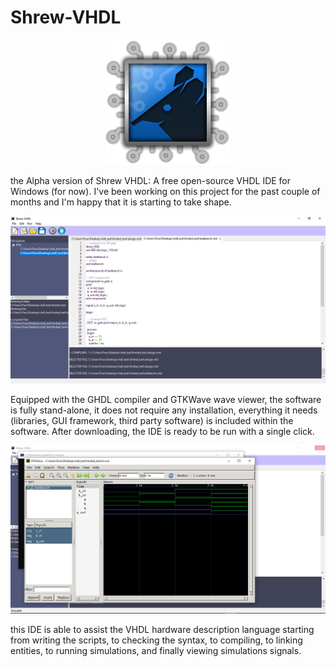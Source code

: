 # Shrew-VHDL


<p align="center">
<img src="logo.png" alt="drawing" width="200"/>
</p>

the Alpha version of Shrew VHDL: A free open-source VHDL IDE for Windows (for now). I've been working on this project for the past couple of months and I'm happy that it is starting to take shape.

<p align="center">
<img src="screenshot_01.png" alt="drawing" width="700"/>
</p>

Equipped with the GHDL compiler and GTKWave wave viewer, the software is fully stand-alone, it does not require any installation, everything it needs (libraries, GUI framework, third party software) is included within the software. After downloading, the IDE is ready to be run with a single click.

<p align="center">
<img src="screenshot_02.png" alt="drawing" width="700"/>
</p>

this IDE is able to assist the VHDL hardware description language starting from writing the scripts, to checking the syntax, to compiling, to linking entities, to running simulations, and finally viewing simulations signals.
